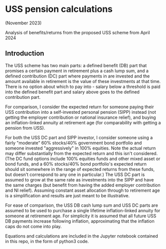 # USS pension calculations

(November 2023)

Analysis of benefits/returns from the proposed USS scheme from April 2024

## Introduction
The USS scheme has two main parts: a defined benefit (DB) part that promises a certain payment in retirement plus a cash lump sum, and a defined contribution (DC) part where payments in are invested and the amount available in retirement is the value of these investments at that time. There is no option about which to pay into - salary below a threshold is paid into the defined benefit part and salary above goes to the defined contribution part.

For comparison, I consider the expected return for someone paying their USS contribution into a self-invested personal pension (SIPP) instead (not getting the employer contribution or national insurance relief), and buying an inflation-linked annuity at retirement age (for comparability with getting a pension from USS).

For both the USS DC part and SIPP investor, I consider someone using a fairly "moderate" 60% stocks/40% government bond portfolio and someone invested "aggressively" in 100% equities. Note the actual return may differ substantially from the expected return and this isn't considered. (The DC fund options include 100% equities funds and other mixed asset or bond funds, and a 60% stocks/40% bond portfolio's expected return should sit somewhere in the range of expected returns from these funds, but doesn't correspond to any one in particular.) The USS DC part is assumed to grow at the same rate as investments into the SIPP and have the same charges (but benefit from having the added employer contribution and NI relief). Assuming constant asset allocation through to retirement age is a simplification and results are just meant to be illustrative.

For ease of comparison, the USS DB cash lump sum and USS DC parts are assumed to be used to purchase a single lifetime inflation-linked annuity for someone at retirement age. For simplicity it is assumed that all future USS DB payments increase following inflation, approximating that the inflation caps do not come into play.

Equations and calculations are included in the Jupyter notebook contained in this repo, in the form of python3 code. 
